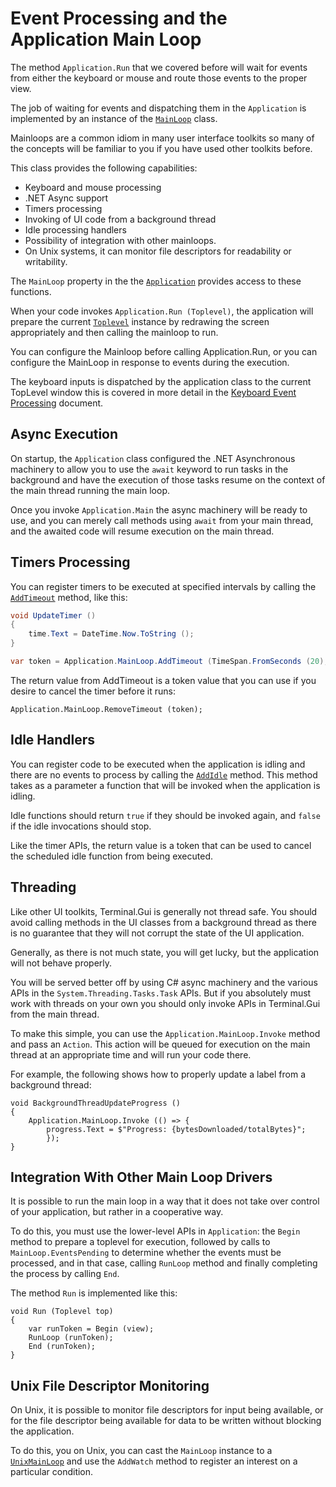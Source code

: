 Event Processing and the Application Main Loop
==============================================

The method `Application.Run` that we covered before will wait for
events from either the keyboard or mouse and route those events to the
proper view.

The job of waiting for events and dispatching them in the
`Application` is implemented by an instance of the
[`MainLoop`]()
class.

Mainloops are a common idiom in many user interface toolkits so many
of the concepts will be familiar to you if you have used other
toolkits before.

This class provides the following capabilities:

* Keyboard and mouse processing
* .NET Async support
* Timers processing
* Invoking of UI code from a background thread
* Idle processing handlers
* Possibility of integration with other mainloops.
* On Unix systems, it can monitor file descriptors for readability or writability.

The `MainLoop` property in the the
[`Application`](~/api/Terminal.Gui/Terminal.Gui.Application.yml)
provides access to these functions.

When your code invokes `Application.Run (Toplevel)`, the application
will prepare the current
[`Toplevel`](~/api/Terminal.Gui/Terminal.Gui.Toplevel.yml) instance by
redrawing the screen appropriately and then calling the mainloop to
run.    

You can configure the Mainloop before calling Application.Run, or you
can configure the MainLoop in response to events during the execution.

The keyboard inputs is dispatched by the application class to the
current TopLevel window this is covered in more detail in the
[Keyboard Event Processing](keyboard.md) document.


Async Execution
---------------

On startup, the `Application` class configured the .NET Asynchronous
machinery to allow you to use the `await` keyword to run tasks in the
background and have the execution of those tasks resume on the context
of the main thread running the main loop.

Once you invoke `Application.Main` the async machinery will be ready
to use, and you can merely call methods using `await` from your main
thread, and the awaited code will resume execution on the main
thread. 

Timers Processing
-----------------

You can register timers to be executed at specified intervals by
calling the [`AddTimeout`]() method, like this:

```csharp
void UpdateTimer ()
{
	time.Text = DateTime.Now.ToString ();
}

var token = Application.MainLoop.AddTimeout (TimeSpan.FromSeconds (20), UpdateTimer);
```

The return value from AddTimeout is a token value that you can use if
you desire to cancel the timer before it runs:

```csharup
Application.MainLoop.RemoveTimeout (token);
```

Idle Handlers
-------------

You can register code to be executed when the application is idling
and there are no events to process by calling the
[`AddIdle`]()
method.  This method takes as a parameter a function that will be
invoked when the application is idling.  

Idle functions should return `true` if they should be invoked again,
and `false` if the idle invocations should stop.

Like the timer APIs, the return value is a token that can be used to
cancel the scheduled idle function from being executed.

Threading
---------

Like other UI toolkits, Terminal.Gui is generally not thread safe.
You should avoid calling methods in the UI classes from a background
thread as there is no guarantee that they will not corrupt the state
of the UI application.  

Generally, as there is not much state, you will get lucky, but the
application will not behave properly.

You will be served better off by using C# async machinery and the
various APIs in the `System.Threading.Tasks.Task` APIs.   But if you
absolutely must work with threads on your own you should only invoke
APIs in Terminal.Gui from the main thread.

To make this simple, you can use the `Application.MainLoop.Invoke`
method and pass an `Action`.  This action will be queued for execution
on the main thread at an appropriate time and will run your code
there.

For example, the following shows how to properly update a label from a
background thread:

```
void BackgroundThreadUpdateProgress ()
{
	Application.MainLoop.Invoke (() => {
		progress.Text = $"Progress: {bytesDownloaded/totalBytes}";
        });
}
```

Integration With Other Main Loop Drivers
----------------------------------------

It is possible to run the main loop in a way that it does not take
over control of your application, but rather in a cooperative way.

To do this, you must use the lower-level APIs in `Application`: the
`Begin` method to prepare a toplevel for execution, followed by calls
to `MainLoop.EventsPending` to determine whether the events must be
processed, and in that case, calling `RunLoop` method and finally
completing the process  by calling `End`.

The method `Run` is implemented like this:

```
void Run (Toplevel top)
{
	var runToken = Begin (view);
	RunLoop (runToken);
	End (runToken);
}
```

Unix File Descriptor Monitoring
-------------------------------

On Unix, it is possible to monitor file descriptors for input being
available, or for the file descriptor being available for data to be
written without blocking the application.

To do this, you on Unix, you can cast the `MainLoop` instance to a
[`UnixMainLoop`]()
and use the `AddWatch` method to register an interest on a particular
condition.
